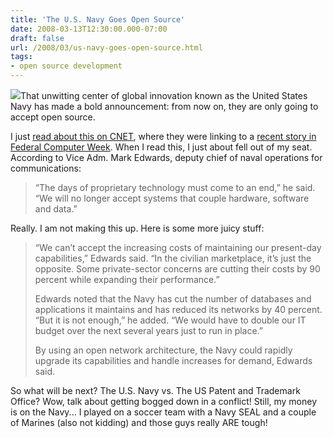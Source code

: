 ```yaml
---
title: 'The U.S. Navy Goes Open Source'
date: 2008-03-13T12:30:00.000-07:00
draft: false
url: /2008/03/us-navy-goes-open-source.html
tags: 
- open source development
---
```


[![](http://epguides.com/McHalesNavy/cast.jpg)](http://epguides.com/McHalesNavy/cast.jpg)That unwitting center of global innovation known as the United States Navy has made a bold announcement: from now on, they are only going to accept open source.  
  
I just [read about this on CNET](http://www.cnet.com/8301-13505_1-9893173-16.html?part=rss&subj=news&tag=2547-1_3-0-5), where they were linking to a [recent story in Federal Computer Week](http://www.fcw.com/online/news/151858-1.html). When I read this, I just about fell out of my seat. According to Vice Adm. Mark Edwards, deputy chief of naval operations for communications:  

>   
> “The days of proprietary technology must come to an end,” he said. “We will no longer accept systems that couple hardware, software and data.”  

  
  
Really. I am not making this up. Here is some more juicy stuff:  
  

>   
> “We can’t accept the increasing costs of maintaining our present-day capabilities,” Edwards said. “In the civilian marketplace, it’s just the opposite. Some private-sector concerns are cutting their costs by 90 percent while expanding their performance.”  
>   
> Edwards noted that the Navy has cut the number of databases and applications it maintains and has reduced its networks by 40 percent. “But it is not enough,” he added. “We would have to double our IT budget over the next several years just to run in place.”  
>   
> By using an open network architecture, the Navy could rapidly upgrade its capabilities and handle increases for demand, Edwards said.  

  
  
So what will be next? The U.S. Navy vs. The US Patent and Trademark Office? Wow, talk about getting bogged down in a conflict! Still, my money is on the Navy... I played on a soccer team with a Navy SEAL and a couple of Marines (also not kidding) and those guys really ARE tough!